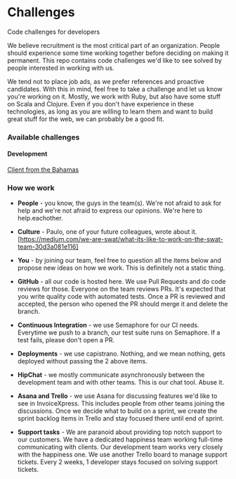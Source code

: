 # Challenges
Code challenges for developers

We believe recruitment is the most critical part of an organization. People should experience some time working together before deciding on making it permanent.
This repo contains code challenges we'd like to see solved by people interested in working with us.

We tend not to place job ads, as we prefer references and proactive candidates. With this in mind, feel free to take a challenge and let us know you're working on it.
Mostly, we work with Ruby, but also have some stuff on Scala and Clojure. Even if you don't have experience in these technologies, as long as you are willing to learn them and want to build great stuff for the web, we can probably be a good fit.


### Available challenges

#### Development
[Client from the Bahamas](/1-development/client-from-the-bahamas.md)



### How we work ##

* **People** - you know, the guys in the team(s). We're not afraid to ask for help and we're not afraid to express our opinions. We're here to help.eachother.

* **Culture** - Paulo, one of your future colleagues, wrote about it. [https://medium.com/we-are-swat/what-its-like-to-work-on-the-swat-team-30d3a081e116]

* **You** - by joining our team, feel free to question all the items below and propose new ideas on how we work. This is definitely not a static thing.

* **GitHub** - all our code is hosted here. We use Pull Requests and do code reviews for those. Everyone on the team reviews PRs. It's expected that you write quality code with automated tests. Once a PR is reviewed and accepted, the person who opened the PR should merge it and delete the branch.

* **Continuous Integration** - we use Semaphore for our CI needs. Everytime we push to a branch, our test suite runs on Semaphore. If a test fails, please don't open a PR.

* **Deployments** - we use capistrano. Nothing, and we mean nothing, gets deployed without passing the 2 above items.

* **HipChat** - we mostly communicate asynchronously between the development team and with other teams. This is our chat tool. Abuse it.

* **Asana and Trello** - we use Asana for discussing features we'd like to see in InvoiceXpress. This includes people from other teams joining the discussions. Once we decide what to build on a sprint, we create the sprint backlog items in Trello and stay focused there until end of sprint.

* **Support tasks** - We are paranoid about providing top notch support to our customers. We have a dedicated happiness team working full-time communicating with clients. Our development team works very closely with the happiness one. We use another Trello board to manage support tickets. Every 2 weeks, 1 developer stays focused on solving support tickets.
